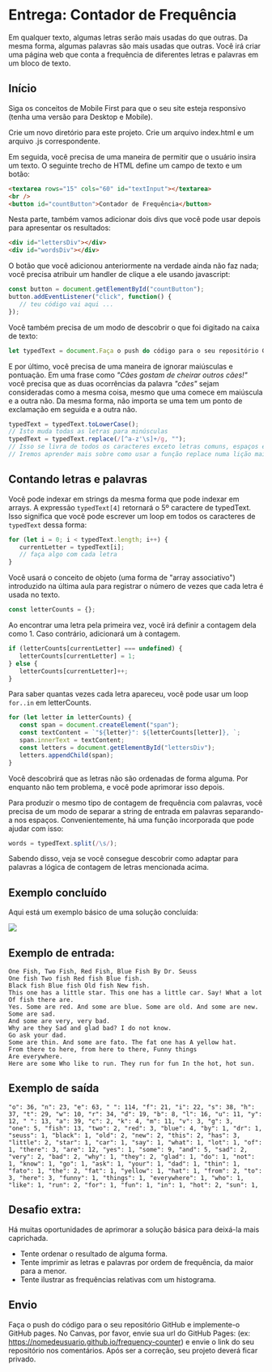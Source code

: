 # Entrega: Contador de Frequência

Em qualquer texto, algumas letras serão mais usadas do que outras. Da mesma forma, algumas palavras são mais usadas que outras. Você irá criar uma página web que conta a frequência de diferentes letras e palavras em um bloco de texto.

## Início

Siga os conceitos de Mobile First para que o seu site esteja responsivo (tenha uma versão para Desktop e Mobile).

Crie um novo diretório para este projeto. Crie um arquivo index.html e um arquivo .js correspondente.

Em seguida, você precisa de uma maneira de permitir que o usuário insira um texto. O seguinte trecho de HTML define um campo de texto e um botão:

```html
<textarea rows="15" cols="60" id="textInput"></textarea>
<br />  
<button id="countButton">Contador de Frequência</button>
```

Nesta parte, também vamos adicionar dois divs que você pode usar depois para apresentar os resultados:

```html
<div id="lettersDiv"></div>
<div id="wordsDiv"></div>
```

O botão que você adicionou anteriormente na verdade ainda não faz nada; você precisa atribuir um handler de clique a ele usando javascript:

```js
const button = document.getElementById("countButton");
button.addEventListener("click", function() {  
   // teu código vai aqui ... 
});
```

Você também precisa de um modo de descobrir o que foi digitado na caixa de texto:

```js
let typedText = document.Faça o push do código para o seu repositório GitHub e implemente-o GitHub pages. No Canvas, por favor, envie sua url do GitHub Pages: (ex: https://nomedeusuario.github.io/katas2) e envie o link do seu repositório nos comentários. Após ser a correção, seu projeto deverá ficar privado.getElementById("textInput").value;
``` 

E por último, você precisa de uma maneira de ignorar maiúsculas e pontuação. Em uma frase como *"Cães gostam de cheirar outros cães!"* você precisa que as duas ocorrências da palavra *"cães"* sejam consideradas como a mesma coisa, mesmo que uma comece em maiúscula e a outra não. Da mesma forma, não importa se uma tem um ponto de exclamação em seguida e a outra não.

```js
typedText = typedText.toLowerCase(); 
// Isto muda todas as letras para minúsculas
typedText = typedText.replace(/[^a-z'\s]+/g, ""); 
// Isso se livra de todos os caracteres exceto letras comuns, espaços e apóstrofos. 
// Iremos aprender mais sobre como usar a função replace numa lição mais à frente.
```

## Contando letras e palavras

Você pode indexar em strings da mesma forma que pode indexar em arrays. A expressão `typedText[4]` retornará o 5º caractere de typedText. Isso significa que você pode escrever um loop em todos os caracteres de `typedText` dessa forma:

```js
for (let i = 0; i < typedText.length; i++) {
   currentLetter = typedText[i];
   // faça algo com cada letra 
}
```

Você usará o conceito de objeto (uma forma de "array associativo") introduzido na última aula para registrar o número de vezes que cada letra é usada no texto.

```js
const letterCounts = {};
```

Ao encontrar uma letra pela primeira vez, você irá definir a contagem dela como 1. Caso contrário, adicionará um à contagem.

```js
if (letterCounts[currentLetter] === undefined) {
   letterCounts[currentLetter] = 1; 
} else { 
   letterCounts[currentLetter]++; 
}
```

Para saber quantas vezes cada letra apareceu, você pode usar um loop `for..in` em letterCounts.

```js
for (let letter in letterCounts) { 
   const span = document.createElement("span"); 
   const textContent = `"${letter}": ${letterCounts[letter]}, `;
   span.innerText = textContent; 
   const letters = document.getElementById("lettersDiv");
   letters.appendChild(span); 
}
```

Você descobrirá que as letras não são ordenadas de forma alguma. Por enquanto não tem problema, e você pode aprimorar isso depois.

Para produzir o mesmo tipo de contagem de frequência com palavras, você precisa de um modo de separar a string de entrada em palavras separando-a nos espaços. Convenientemente, há uma função incorporada que pode ajudar com isso:

```js
words = typedText.split(/\s/);
```

Sabendo disso, veja se você consegue descobrir como adaptar para palavras a lógica de contagem de letras mencionada acima.

## Exemplo concluído

Aqui está um exemplo básico de uma solução concluída: 

![](https://i.snag.gy/K9khmt.jpg)

## Exemplo de entrada:

```
One Fish, Two Fish, Red Fish, Blue Fish By Dr. Seuss
One fish Two fish Red fish Blue fish.
Black fish Blue fish Old fish New fish.
This one has a little star. This one has a little car. Say! What a lot
Of fish there are.
Yes. Some are red. And some are blue. Some are old. And some are new.
Some are sad.
And some are very, very bad.
Why are they Sad and glad bad? I do not know.
Go ask your dad.
Some are thin. And some are fato. The fat one has A yellow hat.
From there to here, from here to there, Funny things
Are everywhere.
Here are some Who like to run. They run for fun In the hot, hot sun.
```

## Exemplo de saída

```
"o": 36, "n": 23, "e": 63, " ": 114, "f": 21, "i": 22, "s": 38, "h": 37, "t": 29, "w": 10, "r": 34, "d": 19, "b": 8, "l": 16, "u": 11, "y": 12, " ": 13, "a": 39, "c": 2, "k": 4, "m": 11, "v": 3, "g": 3,
"one": 5, "fish": 13, "two": 2, "red": 3, "blue": 4, "by": 1, "dr": 1, "seuss": 1, "black": 1, "old": 2, "new": 2, "this": 2, "has": 3, "little": 2, "star": 1, "car": 1, "say": 1, "what": 1, "lot": 1, "of": 1, "there": 3, "are": 12, "yes": 1, "some": 9, "and": 5, "sad": 2, "very": 2, "bad": 2, "why": 1, "they": 2, "glad": 1, "do": 1, "not": 1, "know": 1, "go": 1, "ask": 1, "your": 1, "dad": 1, "thin": 1, "fato": 1, "the": 2, "fat": 1, "yellow": 1, "hat": 1, "from": 2, "to": 3, "here": 3, "funny": 1, "things": 1, "everywhere": 1, "who": 1, "like": 1, "run": 2, "for": 1, "fun": 1, "in": 1, "hot": 2, "sun": 1,
```

## Desafio extra:

Há muitas oportunidades de aprimorar a solução básica para deixá-la mais caprichada.

*   Tente ordenar o resultado de alguma forma.
*   Tente imprimir as letras e palavras por ordem de frequência, da maior para a menor.
*   Tente ilustrar as frequências relativas com um histograma.

## Envio

Faça o push do código para o seu repositório GitHub e implemente-o GitHub pages. No Canvas, por favor, envie sua url do GitHub Pages: (ex: https://nomedeusuario.github.io/frequency-counter) e envie o link do seu repositório nos comentários. Após ser a correção, seu projeto deverá ficar privado.

